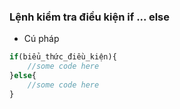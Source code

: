 ### Lệnh kiểm tra điều kiện if ... else 

- Cú pháp

```javascript
if(biểu_thức_điều_kiện){
	//some code here
}else{
	//some code here
}

```